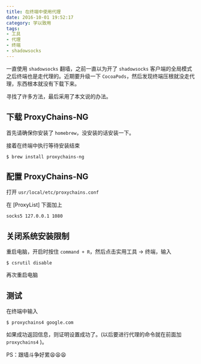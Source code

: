 ```yaml
---
title: 在终端中使用代理
date: 2016-10-01 19:52:17
category: 学以致用
tags:
- 工具
- 代理
- 终端
- shadowsocks
---
```


一直使用 `shadowsocks` 翻墙，之前一直以为开了 `shadowsocks` 客户端的全局模式之后终端也是走代理的。近期要升级一下 `CocoaPods`，然后发现终端压根就没走代理，东西根本就没有下载下来。

寻找了许多方法，最后采用了本文说的办法。

## 下载 ProxyChains-NG

首先请确保你安装了 `homebrew`，没安装的话安装一下。

接着在终端中执行等待安装结束

```shell
$ brew install proxychains-ng
```

## 配置 ProxyChains-NG

打开 `usr/local/etc/proxychains.conf`

在 [ProxyList] 下面加上

```
socks5 127.0.0.1 1080
```

## 关闭系统安装限制

重启电脑，开启时按住 `command + R`，然后点击实用工具 -> 终端，输入

```shell
$ csrutil disable
```

再次重启电脑

## 测试

在终端中输入

```shell
$ proxychains4 google.com
```

如果成功返回信息，则证明设置成功了。(以后要进行代理的命令就在前面加 `proxychains4` )。



PS：跟墙斗争好累😫😫😫